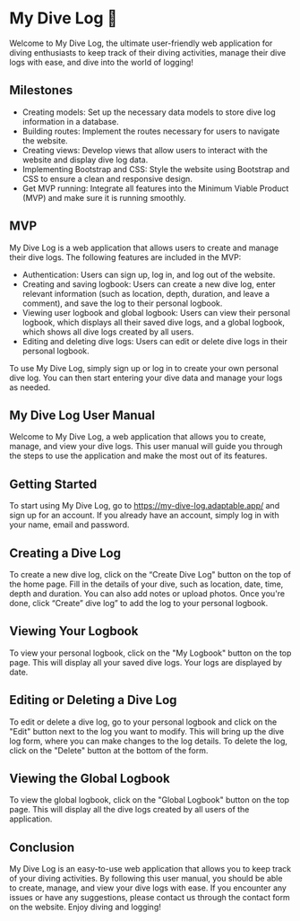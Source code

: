 # My Dive Log :diving_mask:

Welcome to My Dive Log, the ultimate user-friendly web application for diving enthusiasts to keep track of their diving activities, manage their dive logs with ease, and dive into the world of logging!

## Milestones

* Creating models: Set up the necessary data models to store dive log information in a database.
* Building routes: Implement the routes necessary for users to navigate the website.
* Creating views: Develop views that allow users to interact with the website and display dive log data.
* Implementing Bootstrap and CSS: Style the website using Bootstrap and CSS to ensure a clean and responsive design.
* Get MVP running: Integrate all features into the Minimum Viable Product (MVP) and make sure it is running smoothly.

## MVP

My Dive Log is a web application that allows users to create and manage their dive logs. The following features are included in the MVP:

* Authentication: Users can sign up, log in, and log out of the website.
* Creating and saving logbook: Users can create a new dive log, enter relevant information (such as location, depth, duration, and leave a comment), and save the log to their personal logbook.
* Viewing user logbook and global logbook: Users can view their personal logbook, which displays all their saved dive logs, and a global logbook, which shows all dive logs created by all users.
* Editing and deleting dive logs: Users can edit or delete dive logs in their personal logbook.

To use My Dive Log, simply sign up or log in to create your own personal dive log. You can then start entering your dive data and manage your logs as needed.




## My Dive Log User Manual
 Welcome to My Dive Log, a web application that allows you to create, manage, and view your dive logs. This user manual will guide you through the steps to use the application and make the most out of its features.

## Getting Started
 To start using My Dive Log, go to https://my-dive-log.adaptable.app/ and sign up for an account. If you already have an account, simply log in with your name, email and password.

## Creating a Dive Log
 To create a new dive log, click on the “Create Dive Log" button on the top of the home page. Fill in the details of your dive, such as location, date, time, depth and duration. You can also add notes or upload photos. Once you're done, click “Create” dive log” to add the log to your personal logbook.

## Viewing Your Logbook
 To view your personal logbook, click on the "My Logbook" button on the top page. This will display all your saved dive logs. Your logs are displayed by date.

## Editing or Deleting a Dive Log
 To edit or delete a dive log, go to your personal logbook and click on the "Edit" button next to the log you want to modify. This will bring up the dive log form, where you can make changes to the log details. To delete the log, click on the "Delete" button at the bottom of the form.

## Viewing the Global Logbook
 To view the global logbook, click on the "Global Logbook" button on the top page. This will display all the dive logs created by all users of the application.

## Conclusion
 My Dive Log is an easy-to-use web application that allows you to keep track of your diving activities. By following this user manual, you should be able to create, manage, and view your dive logs with ease. If you encounter any issues or have any suggestions, please contact us through the contact form on the website. Enjoy diving and logging!
